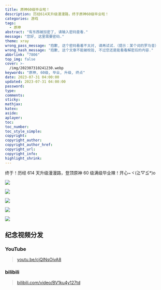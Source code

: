 ```yaml
---
title: 原神60级毕业啦！
description: 历经614天升级漫漫路，终于原神60级毕业啦！
categories: 游戏
tags:
  - 原神
abstract: "有东西被加密了, 请输入密码查看."
message: "您好, 这里需要密码."
theme: xray
wrong_pass_message: "抱歉, 这个密码看着不太对, 请再试试.（提示：某个词的罗马音）"
wrong_hash_message: "抱歉, 这个文章不能被校验, 不过您还是能看看解密后的内容."
abbrlink: "7806"
top_img: false
cover: >-
  /img/202307310241230.webp
keywords: "原神, 60级, 毕业, 升级, 终点"
date: 2023-07-31 04:00:00
updated: 2023-07-31 04:00:00
password:
type:
comments:
sticky:
mathjax:
katex:
aside:
aplayer:
toc:
toc_number:
toc_style_simple:
copyright:
copyright_author:
copyright_author_href:
copyright_url:
copyright_info:
highlight_shrink:
---
```


终于！历经 614 天升级漫漫路，登顶原神 60 级满级毕业辣！开心~ヾ(≧▽≦\*)o

![](/img/202307310333651.webp)

![](/img/202307310333656.webp)

![](/img/202307310333655.webp)

![](/img/202307310333654.webp)

![](/img/202307310333653.webp)

## 纪念视频分发

### YouTube

> [youtu.be/cjQINsOivA8](https://youtu.be/cjQINsOivA8)

### bilibili

> [bilibili.com/video/BV1ku4y127td](https://www.bilibili.com/video/BV1ku4y127td/?share_source=copy_web&vd_source=fad28c3dbd9214bb50e66f8dd77d9f46)

